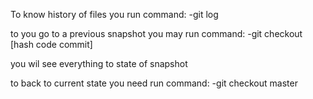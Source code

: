 To know  history of files you run command:
-git log

to you go to a previous  snapshot you may run command:
-git checkout [hash code commit] 

you wil see everything to state of snapshot

to back to current state you need run command:
-git checkout master

